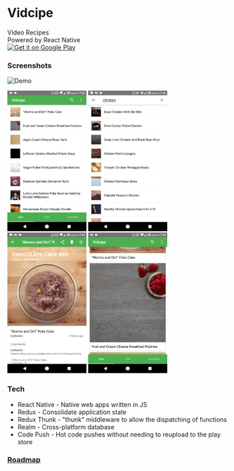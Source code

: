 # Vidcipe

Video Recipes  
Powered by React Native  
<a style="margin-bottom: 0;" href='https://play.google.com/store/apps/details?id=com.vidcipe'><img alt='Get it on Google Play' src='https://play.google.com/intl/en_us/badges/images/generic/en_badge_web_generic.png' height="80px"/></a>

### Screenshots

![Demo](/screenshots/demo.gif)

<img src="/screenshots/Screenshot_20170520-194617.png" width="180">
<img src="/screenshots/Screenshot_20170520-194630.png" width="180">
<img src="/screenshots/Screenshot_20170520-194642.png" width="180">
<img src="/screenshots/Screenshot_20170520-194808.png" width="180">

### Tech

* React Native - Native web apps written in JS
* Redux - Consolidate application state
* Redux Thunk - "thunk" middleware to allow the dispatching of functions
* Realm - Cross-platform database
* Code Push - Hot code pushes without needing to reupload to the play store

### [Roadmap](https://trello.com/b/pr8zZAnk/vidcipe)
